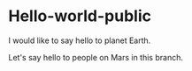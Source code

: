 # Hello-world-public
I would like to say hello to planet Earth.

Let's say hello to people on Mars in this branch.
